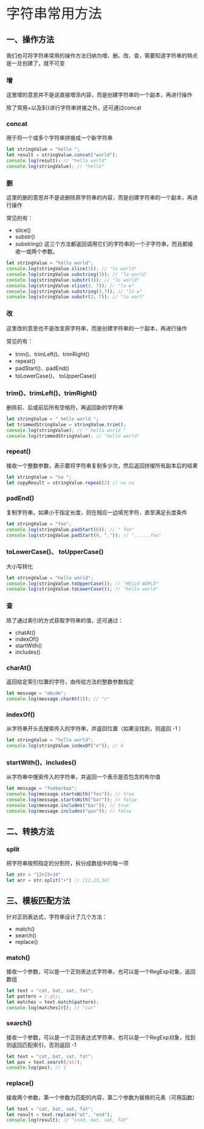 <font style="font-size: 36px;">字符串常用方法</font>

## 一、操作方法
我们也可将字符串常用的操作方法归纳为增、删、改、查，需要知道字符串的特点是一旦创建了，就不可变

### 增
这里增的意思并不是说直接增添内容，而是创建字符串的一个副本，再进行操作

除了常用+以及${}进行字符串拼接之外，还可通过concat

### concat
用于将一个或多个字符串拼接成一个新字符串
```js
let stringValue = "hello ";
let result = stringValue.concat("world");
console.log(result); // "hello world"
console.log(stringValue); // "hello"
```
### 删
这里的删的意思并不是说删除原字符串的内容，而是创建字符串的一个副本，再进行操作

常见的有：

- slice()
- substr()
- substring()
这三个方法都返回调用它们的字符串的一个子字符串，而且都接收一或两个参数。
```js
let stringValue = "hello world";
console.log(stringValue.slice(3)); // "lo world"
console.log(stringValue.substring(3)); // "lo world"
console.log(stringValue.substr(3)); // "lo world"
console.log(stringValue.slice(3, 7)); // "lo w"
console.log(stringValue.substring(3,7)); // "lo w"
console.log(stringValue.substr(3, 7)); // "lo worl"
```
### 改
这里改的意思也不是改变原字符串，而是创建字符串的一个副本，再进行操作

常见的有：

- trim()、trimLeft()、trimRight()
- repeat()
- padStart()、padEnd()
- toLowerCase()、 toUpperCase()

### trim()、trimLeft()、trimRight()
删除前、后或前后所有空格符，再返回新的字符串
```js
let stringValue = " hello world ";
let trimmedStringValue = stringValue.trim();
console.log(stringValue); // " hello world "
console.log(trimmedStringValue); // "hello world"
```
### repeat()
接收一个整数参数，表示要将字符串复制多少次，然后返回拼接所有副本后的结果
```js
let stringValue = "na ";
let copyResult = stringValue.repeat(2) // na na 
```
### padEnd()
复制字符串，如果小于指定长度，则在相应一边填充字符，直至满足长度条件
```js
let stringValue = "foo";
console.log(stringValue.padStart(6)); // " foo"
console.log(stringValue.padStart(9, ".")); // "......foo"
```
### toLowerCase()、 toUpperCase()
大小写转化
```js
let stringValue = "hello world";
console.log(stringValue.toUpperCase()); // "HELLO WORLD"
console.log(stringValue.toLowerCase()); // "hello world"
```
### 查
除了通过索引的方式获取字符串的值，还可通过：

- chatAt()
- indexOf()
- startWith()
- includes()

### charAt()
返回给定索引位置的字符，由传给方法的整数参数指定
```js
let message = "abcde";
console.log(message.charAt(2)); // "c"
```
### indexOf()
从字符串开头去搜索传入的字符串，并返回位置（如果没找到，则返回 -1 ）
```js
let stringValue = "hello world";
console.log(stringValue.indexOf("o")); // 4
```
### startWith()、includes()
从字符串中搜索传入的字符串，并返回一个表示是否包含的布尔值
```js
let message = "foobarbaz";
console.log(message.startsWith("foo")); // true
console.log(message.startsWith("bar")); // false
console.log(message.includes("bar")); // true
console.log(message.includes("qux")); // false
```
## 二、转换方法
### split
把字符串按照指定的分割符，拆分成数组中的每一项
```js
let str = "12+23+34"
let arr = str.split("+") // [12,23,34]
```
## 三、模板匹配方法
针对正则表达式，字符串设计了几个方法：

- match()
- search()
- replace()
### match()
接收一个参数，可以是一个正则表达式字符串，也可以是一个RegExp对象，返回数组
```js
let text = "cat, bat, sat, fat";
let pattern = /.at/;
let matches = text.match(pattern);
console.log(matches[0]); // "cat"
```
### search()
接收一个参数，可以是一个正则表达式字符串，也可以是一个RegExp对象，找到则返回匹配索引，否则返回 -1
```js
let text = "cat, bat, sat, fat";
let pos = text.search(/at/);
console.log(pos); // 1
```
### replace()
接收两个参数，第一个参数为匹配的内容，第二个参数为替换的元素（可用函数）
```js
let text = "cat, bat, sat, fat";
let result = text.replace("at", "ond");
console.log(result); // "cond, bat, sat, fat"
```